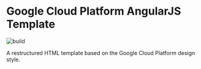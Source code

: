 # Google Cloud Platform AngularJS Template

![build](https://img.shields.io/badge/build-in%20progress-yellow.svg)

A restructured HTML template based on the Google Cloud Platform design style. 

